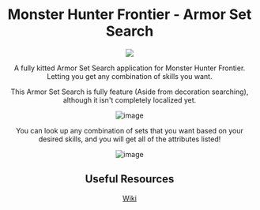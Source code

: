 <div align="center">

# Monster Hunter Frontier - Armor Set Search
![](https://img.shields.io/discord/606926504424767488?label=Discord&style=flat-square)

A fully kitted Armor Set Search application for Monster Hunter Frontier. Letting you get any combination of skills you want.

This Armor Set Search is fully feature (Aside from decoration searching), although it isn't completely localized yet.

![image](https://user-images.githubusercontent.com/25229421/210306399-8646feee-ef25-48d1-b51e-36dbb7276c1c.png)

You can look up any combination of sets that you want based on your desired skills, and you will get all of the attributes listed!

![image](https://user-images.githubusercontent.com/25229421/210306445-934f7414-5b04-4399-ae0b-3ff15a90c7f2.png)

## Useful Resources
[Wiki](https://mhfz.fandom.com/)

</div>
